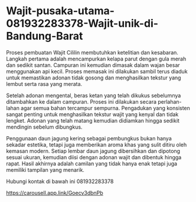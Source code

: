 # Wajit-pusaka-utama-081932283378-Wajit-unik-di-Bandung-Barat
Proses pembuatan Wajit Cililin membutuhkan ketelitian dan kesabaran. Langkah pertama adalah mencampurkan kelapa parut dengan gula merah dan sedikit santan. Campuran ini kemudian dimasak dalam wajan besar menggunakan api kecil. Proses memasak ini dilakukan sambil terus diaduk untuk memastikan adonan tidak gosong dan menghasilkan tekstur yang lembut serta rasa yang merata.

Setelah adonan mengental, beras ketan yang telah dikukus sebelumnya ditambahkan ke dalam campuran. Proses ini dilakukan secara perlahan-lahan agar semua bahan tercampur sempurna. Pengadukan yang konsisten sangat penting untuk menghasilkan tekstur wajit yang kenyal dan tidak lengket. Adonan yang telah matang kemudian didiamkan hingga sedikit mendingin sebelum dibungkus.

Penggunaan daun jagung kering sebagai pembungkus bukan hanya sekadar estetika, tetapi juga memberikan aroma khas yang sulit ditiru oleh kemasan modern. Setiap lembar daun jagung dibersihkan dan dipotong sesuai ukuran, kemudian diisi dengan adonan wajit dan dibentuk hingga rapat. Hasil akhirnya adalah camilan yang tidak hanya enak tetapi juga memiliki tampilan yang menarik.

Hubungi kontak di bawah ini
081932283378

https://carousell.app.link/Goecv3dbnPb

